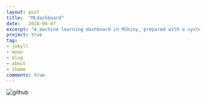 ```yaml
---
layout: post
title:  "MLdashboard"
date:   2018-06-07
excerpt: "A machine learning dashboard in RShiny, prepared with a systems biology dataset."
project: true
tag:
- jekyll 
- moon
- blog
- about
- theme
comments: true
---
```


![github](https://nickwisniewski.com/MLdashboard)
